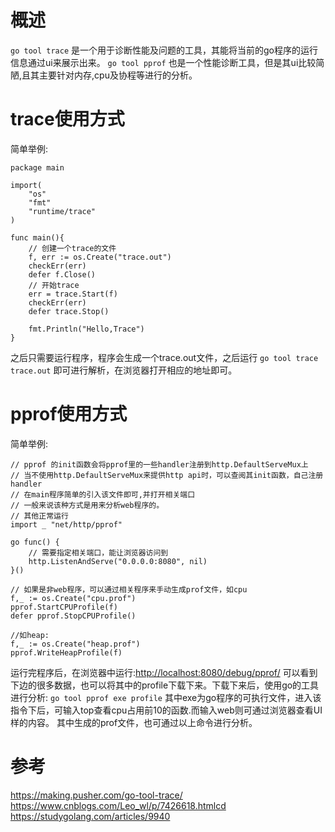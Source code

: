 概述
====

`go tool trace`
是一个用于诊断性能及问题的工具，其能将当前的go程序的运行信息通过ui来展示出来。
`go tool pprof`
也是一个性能诊断工具，但是其ui比较简陋,且其主要针对内存,cpu及协程等进行的分析。

trace使用方式
=============

简单举例:

``` {.go}
package main

import(
    "os"
    "fmt"
    "runtime/trace"
)

func main(){
    // 创建一个trace的文件
    f, err := os.Create("trace.out")
    checkErr(err)
    defer f.Close()
    // 开始trace
    err = trace.Start(f)
    checkErr(err)
    defer trace.Stop()

    fmt.Println("Hello,Trace")
}
```

之后只需要运行程序，程序会生成一个trace.out文件，之后运行
`go tool trace trace.out` 即可进行解析，在浏览器打开相应的地址即可。

pprof使用方式
=============

简单举例:

``` {.go}
// pprof 的init函数会将pprof里的一些handler注册到http.DefaultServeMux上
// 当不使用http.DefaultServeMux来提供http api时，可以查阅其init函数，自己注册handler
// 在main程序简单的引入该文件即可,并打开相关端口
// 一般来说该种方式是用来分析web程序的。
// 其他正常运行
import _ "net/http/pprof"

go func() {
    // 需要指定相关端口，能让浏览器访问到
    http.ListenAndServe("0.0.0.0:8080", nil)
}()

// 如果是非web程序，可以通过相关程序来手动生成prof文件，如cpu
f,_ := os.Create("cpu.prof")
pprof.StartCPUProfile(f)
defer pprof.StopCPUProfile()

//如heap:
f,_ := os.Create("heap.prof")
pprof.WriteHeapProfile(f)
```

运行完程序后，在浏览器中运行:<http://localhost:8080/debug/pprof/>
可以看到下边的很多数据，也可以将其中的profile下载下来。下载下来后，使用go的工具进行分析:
`go tool pprof exe profile`
其中exe为go程序的可执行文件，进入该指令下后，可输入top查看cpu占用前10的函数.而输入web则可通过浏览器查看UI样的内容。
其中生成的prof文件，也可通过以上命令进行分析。

参考
====

<https://making.pusher.com/go-tool-trace/>
<https://www.cnblogs.com/Leo_wl/p/7426618.htmlcd>
<https://studygolang.com/articles/9940>
